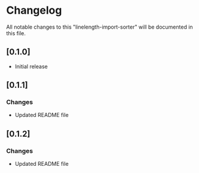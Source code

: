 # Changelog
All notable changes to this "linelength-import-sorter" will be documented in this file.

## [0.1.0]
- Initial release

## [0.1.1]
### Changes
- Updated README file

## [0.1.2]
### Changes
- Updated README file
